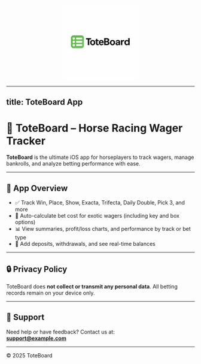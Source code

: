 <p align="center">
  <img src="AB0291E5-A142-414F-9AA4-699EE1D15360.png" alt="ToteBoard Logo" width="200"/>
</p>

---
title: ToteBoard App
---

# 🐎 ToteBoard – Horse Racing Wager Tracker

**ToteBoard** is the ultimate iOS app for horseplayers to track wagers, manage bankrolls, and analyze betting performance with ease.

---

## 📱 App Overview

- ✅ Track Win, Place, Show, Exacta, Trifecta, Daily Double, Pick 3, and more  
- 🔢 Auto-calculate bet cost for exotic wagers (including key and box options)  
- 📊 View summaries, profit/loss charts, and performance by track or bet type  
- 💼 Add deposits, withdrawals, and see real-time balances

---

## 🔒 Privacy Policy

ToteBoard does **not collect or transmit any personal data**. All betting records remain on your device only.

---

## 📧 Support

Need help or have feedback? Contact us at:  
**support@example.com**

---

© 2025 ToteBoard